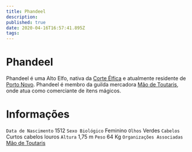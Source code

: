 ```yaml
---
title: Phandeel
description: 
published: true
date: 2020-04-16T16:57:41.895Z
tags: 
---
```


# Phandeel
Phandeel é uma Alto Elfo, nativa da [Corte Élfica](http://localhost/en/faccoes/nacoes/corte-elfica) e atualmente residente de [Porto Novo](http://localhost/en/lugares/plano-material/drafeon/sudeste-de-drafeon/porto-novo). Phandeel é membro da guilda mercadora [Mão de Toutaris](http://localhost/en/faccoes/faccoes-independentes/mao-de-toutaris), onde atua como comerciante de itens mágicos.

# Informações
`Data de Nascimento` 1512 
`Sexo Biológico` Feminino
`Olhos` Verdes
`Cabelos` Curtos cabelos louros
`Altura` 1,75 m
`Peso` 64 Kg
`Organizações Associadas` [Mão de Toutaris](http://localhost/en/faccoes/faccoes-independentes/mao-de-toutaris)
